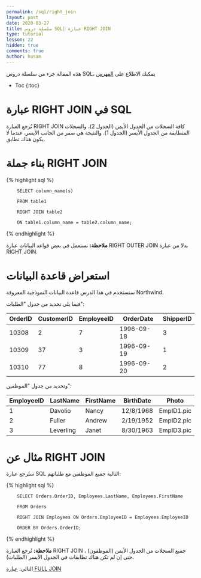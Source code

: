 ```yaml
---
permalink: /sql/right_join
layout: post
date: 2020-03-27
title: سلسلة دروس SQL| عبارة RIGHT JOIN
type: tutorial
lesson: 22
hidden: true
comments: true
author: husam
---
```


هذه المقالة جزء من سلسلة دروس SQL، يمكنك الاطلاع على [الفهرس](intro)

* Toc
{:toc}

# عبارة RIGHT JOIN في SQL

تُرجع العبارة RIGHT JOIN كافة السجلات من الجدول الأيمن (الجدول 2)، والسجلات المتطابقة من الجدول الأيسر (الجدول 1). والنتيجة هي صفر من الجانب الأيسر، عندما لا يكون هناك تطابق.


# بناء جملة RIGHT JOIN

{% highlight sql %}

        SELECT column_name(s)

        FROM table1

        RIGHT JOIN table2

        ON table1.column_name = table2.column_name;

{% endhighlight %}

**ملاحظة:** نستعمل في بعض قواعد البيانات  عبارة RIGHT OUTER JOIN بدلا من عبارة RIGHT JOIN.

<amp-img src="/assets/sql_rightjoin.gif" alt="عبارة right join sql" width="200" height="145"></amp-img>

# استعراض قاعدة البيانات

سنستخدم في هذا الدرس قاعدة البيانات النموذجية المعروفة Northwind.

فيما يلي تحديد من جدول "الطلبات":


|OrderID |	CustomerID 	| EmployeeID 	| OrderDate |	ShipperID |
|-----------| ---------- | ----------- | ------- |  ------- |
| 10308 |	2 |	7 	| 1996-09-18 |	3 |
| 10309 	| 37 	| 3 |	1996-09-19 	| 1 |
| 10310 |	77 |	8 	| 1996-09-20 |	2 |

وتحديد من جدول "الموظفين":


| EmployeeID |	LastName |	FirstName |	BirthDate |	Photo |
| ---------- | --------- | --------- | --------- | ------ |
| 1 |	Davolio |	Nancy |	12/8/1968 |	EmpID1.pic |
| 2 |	Fuller |	Andrew |	2/19/1952 |	EmpID2.pic |
| 3 |	Leverling |	Janet |	8/30/1963 |	EmpID3.pic |

# مثال عن RIGHT JOIN

ستُرجع عبارة SQL التالية جميع الموظفين مع طلباتهم:


{% highlight sql %}

        SELECT Orders.OrderID, Employees.LastName, Employees.FirstName

        FROM Orders

        RIGHT JOIN Employees ON Orders.EmployeeID = Employees.EmployeeID

        ORDER BY Orders.OrderID;

{% endhighlight %}

**ملاحظة:** تُرجع العبارة RIGHT JOIN جميع السجلات من الجدول الأيمن (الموظفون) ، حتى إن لم تكن هناك تطابقات في الجدول الأيسر (الطلبات).

التالي: [عبارة FULL JOIN ](full_join)

